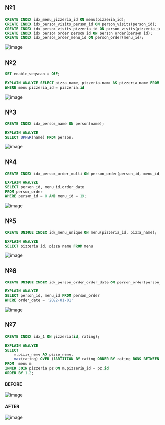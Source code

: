 ## №1
```sql
CREATE INDEX idx_menu_pizzeria_id ON menu(pizzeria_id);
CREATE INDEX idx_person_visits_person_id ON person_visits(person_id);
CREATE INDEX idx_person_visits_pizzeria_id ON person_visits(pizzeria_id);
CREATE INDEX idx_person_order_person_id ON person_order(person_id);
CREATE INDEX idx_person_order_menu_id ON person_order(menu_id);
```
![image](https://github.com/IAmIngibitor/DB-practice-in-college/assets/109351663/22295f5e-bc7f-4a93-9be7-059b0efe6c2d)  
  
## №2
```sql
SET enable_seqscan = OFF;

EXPLAIN ANALYZE SELECT pizza_name, pizzeria.name AS pizzeria_name FROM menu, pizzeria
WHERE menu.pizzeria_id = pizzeria.id
```
![image](https://github.com/IAmIngibitor/DB-practice-in-college/assets/109351663/5d55a0ad-6164-407d-9e16-50d0a68e0ec9)  
  
## №3
```sql
CREATE INDEX idx_person_name ON person(name);

EXPLAIN ANALYZE 
SELECT UPPER(name) FROM person;
```
![image](https://github.com/IAmIngibitor/DB-practice-in-college/assets/109351663/cef598aa-f4dd-4243-a0de-49b2f9d8a087)  
  
## №4
```sql
CREATE INDEX idx_person_order_multi ON person_order(person_id, menu_id);

EXPLAIN ANALYZE
SELECT person_id, menu_id,order_date
FROM person_order
WHERE person_id = 8 AND menu_id = 19;
```
![image](https://github.com/IAmIngibitor/DB-practice-in-college/assets/109351663/a9ec42fa-4b5d-4451-b640-048d493684e9)  
  
## №5
```sql
CREATE UNIQUE INDEX idx_menu_unique ON menu(pizzeria_id, pizza_name);

EXPLAIN ANALYZE
SELECT pizzeria_id, pizza_name FROM menu
```
![image](https://github.com/IAmIngibitor/DB-practice-in-college/assets/109351663/2f2f9707-2ddd-4bf9-89f9-0f01e732b97f)  
  
## №6
```sql
CREATE UNIQUE INDEX idx_person_order_order_date ON person_order(person_id, menu_id) WHERE order_date = '2022-01-01';

EXPLAIN ANALYZE
SELECT person_id, menu_id FROM person_order
WHERE order_date = '2022-01-01'
```
![image](https://github.com/IAmIngibitor/DB-practice-in-college/assets/109351663/1f0e15db-f5c7-4920-a7dd-4e4b318ccc4a)  
  
## №7
```sql
CREATE INDEX idx_1 ON pizzeria(id, rating);

EXPLAIN ANALYZE
SELECT
    m.pizza_name AS pizza_name,
    max(rating) OVER (PARTITION BY rating ORDER BY rating ROWS BETWEEN UNBOUNDED PRECEDING AND UNBOUNDED FOLLOWING) AS k
FROM  menu m
INNER JOIN pizzeria pz ON m.pizzeria_id = pz.id
ORDER BY 1,2;
```
#### BEFORE  
![image](https://github.com/IAmIngibitor/DB-practice-in-college/assets/109351663/58cdf710-447e-48fd-a4b7-ece6def72494)  
#### AFTER  
![image](https://github.com/IAmIngibitor/DB-practice-in-college/assets/109351663/05e73017-2299-4f66-965d-649a22c7575d)

